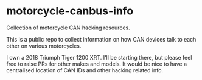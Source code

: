 # motorcycle-canbus-info
Collection of motorcycle CAN hacking resources.

This is a public repo to collect information on how CAN devices talk to each other on various motorcycles.

I own a 2018 Triumph Tiger 1200 XRT. I'll be starting there, but please feel free to raise PRs for other makes and models. It would be nice to have a centralised location of CAN IDs and other hacking related info.

